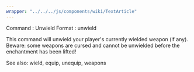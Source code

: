 ```yaml
---
wrapper: "../../../js/components/wiki/TextArticle"
---
```

Command : Unwield
Format  : unwield

This command will unwield your player's currently wielded weapon
(if any).  Beware: some weapons are cursed and cannot be unwielded
before the enchantment has been lifted!

See also: wield, equip, unequip, weapons
